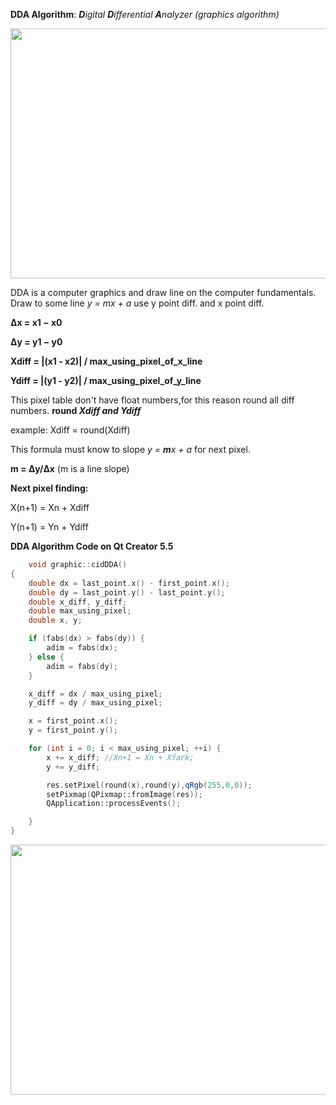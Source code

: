 **DDA Algorithm**: _**D**igital **D**ifferential **A**nalyzer (graphics algorithm)_

<p align="center">
<img width="550" height="400" src="https://github.com/tlhcelik/computer-graphics/blob/master/w1/dda.png">
</p>

DDA is a computer graphics and draw line on the computer fundamentals. Draw to some line _y = mx + a_ use y point diff. and x point diff.

**Δx = x1 − x0**

**Δy = y1 − y0**

**Xdiff = |(x1 - x2)| / max_using_pixel_of_x_line**

**Ydiff = |(y1 - y2)| / max_using_pixel_of_y_line**

This pixel table don't have float numbers,for this reason round all diff numbers. **round _Xdiff and Ydiff_**

  example:
  Xdiff = round(Xdiff)

This formula must know to slope _y = **m**x + a_ for next pixel.

**m = Δy/Δx** (m is a line slope)

**Next pixel finding:**

X(n+1) = Xn + Xdiff

Y(n+1) = Yn + Ydiff

**DDA Algorithm Code on Qt Creator 5.5**
```cpp
    void graphic::cidDDA()
{
    double dx = last_point.x() - first_point.x();
    double dy = last_point.y() - last_point.y();
    double x_diff, y_diff;
    double max_using_pixel; 
    double x, y;

    if (fabs(dx) > fabs(dy)) {
        adim = fabs(dx);
    } else {
        adim = fabs(dy);
    }

    x_diff = dx / max_using_pixel;
    y_diff = dy / max_using_pixel;

    x = first_point.x();
    y = first_point.y();

    for (int i = 0; i < max_using_pixel; ++i) {
        x += x_diff; //Xn+1 = Xn + Xfark;
        y += y_diff;

        res.setPixel(round(x),round(y),qRgb(255,0,0));
        setPixmap(QPixmap::fromImage(res));
        QApplication::processEvents();

    }
}

```

<p align="center">
<img width="550" height="400" src="https://github.com/tlhcelik/computer-graphics/blob/master/w1/ss.png">
</p>
